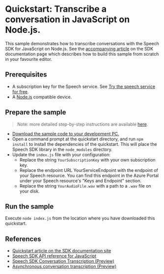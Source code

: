 # Quickstart: Transcribe a conversation in JavaScript on Node.js.

This sample demonstrates how to transcribe conversations with the Speech SDK for JavaScript on Node.js.
See the [accompanying article](https://docs.microsoft.com/azure/cognitive-services/speech-service/how-to-use-conversation-transcription?pivots=programming-language-javascript) on the SDK documentation page which describes how to build this sample from scratch in your favourite editor.

## Prerequisites

* A subscription key for the Speech service. See [Try the speech service for free](https://docs.microsoft.com/azure/cognitive-services/speech-service/get-started).
* A [Node.js](https://nodejs.org) compatible device.

## Prepare the sample

> Note: more detailed step-by-step instructions are available [here](https://docs.microsoft.com/azure/cognitive-services/speech-service/quickstart-js-node).

* [Download the sample code to your development PC.](/README.md#get-the-samples)
* Open a command prompt at the quickstart directory, and run `npm install` to install the dependencies of the quickstart.
  This will place the Speech SDK library in the `node_modules` directory.
* Update the `index.js` file with your configuration:
  * Replace the string `YourSubscriptionKey` with your own subscription key.
  * Replace the endpoint URL YourServiceEndpoint with the endpoint of your Speech resource. You can find this endpoint in the Azure Portal under your Speech resource's "Keys and Endpoint" section.
  * Replace the string `YourAudioFile.wav` with a path to a `.wav` file on your disk.

## Run the sample

Execute `node index.js` from the location where you have downloaded this quickstart.

## References

* [Quickstart article on the SDK documentation site](https://docs.microsoft.com/azure/cognitive-services/speech-service/quickstart-js-node)
* [Speech SDK API reference for JavaScript](https://aka.ms/csspeech/javascriptref)
* [Speech SDK Conversation Transcription (Preview)](https://docs.microsoft.com/azure/cognitive-services/speech-service/conversation-transcription)
* [Asynchronous conversation transcription (Preview)](https://docs.microsoft.com/azure/cognitive-services/speech-service/conversation-transcription#asynchronous)
